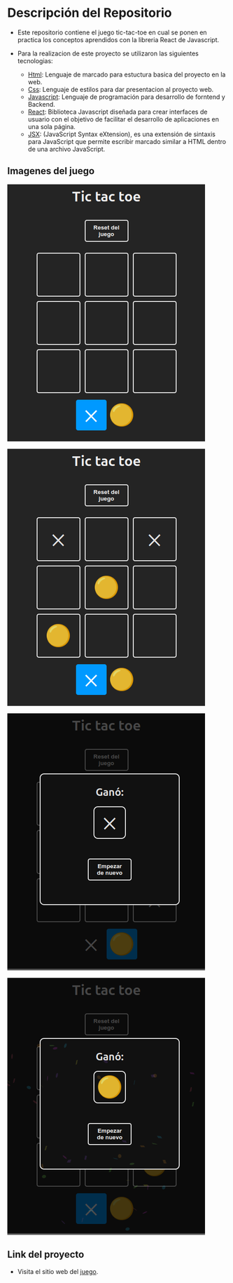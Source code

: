 # Descripción del Repositorio
- Este repositorio contiene el juego tic-tac-toe en cual se ponen en practica los conceptos aprendidos con la libreria React de Javascript.

- Para la realizacion de este proyecto se utilizaron las siguientes tecnologias:
  - [Html](https://developer.mozilla.org/es/docs/Web/HTML): Lenguaje de marcado para estuctura basica del proyecto en la web.
  - [Css](https://developer.mozilla.org/es/docs/Web/CSS): Lenguaje de estilos para dar presentacion al proyecto web.
  - [Javascript](https://developer.mozilla.org/es/docs/Web/javascript): Lenguaje de programación para desarrollo de forntend y Backend.
  - [React](https://es.react.dev/): Biblioteca Javascript diseñada para crear interfaces de usuario con el objetivo de facilitar el desarrollo de aplicaciones en una sola página.
  - [JSX](https://es.react.dev/learn/writing-markup-with-jsx): (JavaScript Syntax eXtension), es una extensión de sintaxis para JavaScript que permite escribir marcado similar a HTML dentro de una archivo JavaScript.

## Imagenes del juego

![Imagen 1](./src/assets/tic-tac-toe1.png)

![Imagen 2](./src/assets/tic-tac-toe4.png)

![Imagen 3](./src/assets/tic-tac-toe2.png)

![Imagen 4](./src/assets/tic-tac-toe3.png)

## Link del proyecto
- Visita el sitio web del [juego](https://juego-tic-tac-toe2.netlify.app). 
